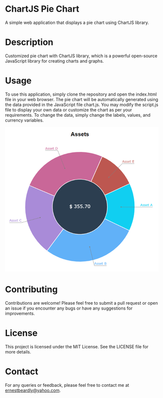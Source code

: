 # ChartJS Pie Chart
A simple web application that displays a pie chart using ChartJS library.

# Description
Customized pie chart with ChartJS library, which is a powerful open-source JavaScript library for creating charts and graphs.

# Usage
To use this application, simply clone the repository and open the index.html file in your web browser. The pie chart will be automatically generated using the data provided in the JavaScript file chart.js. You may modify the script.js file to display your own data or customize the chart as per your requirements. To change the data, simply change the labels, values, and currency variables.

![Alt text](examples/example.png?raw=true "Example")

# Contributing
Contributions are welcome! Please feel free to submit a pull request or open an issue if you encounter any bugs or have any suggestions for improvements.

# License
This project is licensed under the MIT License. See the LICENSE file for more details.

# Contact
For any queries or feedback, please feel free to contact me at ernestbeardly@yahoo.com.
